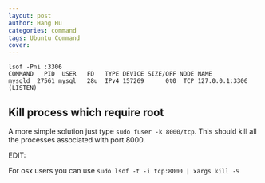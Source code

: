 ```yaml
---
layout: post
author: Hang Hu
categories: command
tags: Ubuntu Command 
cover: 
---
```


```
lsof -Pni :3306
COMMAND   PID  USER   FD   TYPE DEVICE SIZE/OFF NODE NAME
mysqld  27561 mysql   28u  IPv4 157269      0t0  TCP 127.0.0.1:3306 (LISTEN)
```



## Kill process which require root

A more simple solution just type `sudo fuser -k 8000/tcp`. This should kill all the processes associated with port 8000.

EDIT:

For osx users you can use `sudo lsof -t -i tcp:8000 | xargs kill -9`


